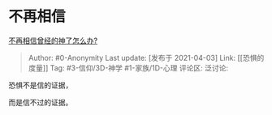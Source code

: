 # 不再相信
[不再相信曾经的神了怎么办?](https://www.zhihu.com/question/452617540/answer/1814490681)

> Author: #0-Anonymity
> Last update: [发布于 2021-04-03]
> Link: [[恐惧的度量]]
> Tag: #3-信仰/3D-神学 #1-家族/1D-心理
> 评论区:
> 泛讨论:

恐惧不是信的证据，

而是信不过的证据。
